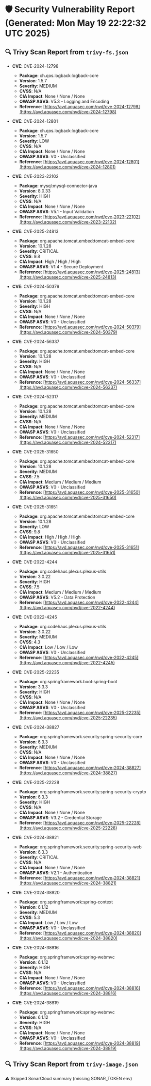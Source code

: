 # 🛡️ Security Vulnerability Report (Generated: Mon May 19 22:22:32 UTC 2025)


## 🔍 Trivy Scan Report from `trivy-fs.json`
- **CVE**: CVE-2024-12798  
  - **Package**: ch.qos.logback:logback-core  
  - **Version**: 1.5.7  
  - **Severity**: MEDIUM  
  - **CVSS**: N/A  
  - **CIA Impact**: None / None / None  
  - **OWASP ASVS**: V5.3 - Logging and Encoding  
  - **Reference**: [https://avd.aquasec.com/nvd/cve-2024-12798](https://avd.aquasec.com/nvd/cve-2024-12798)  

- **CVE**: CVE-2024-12801  
  - **Package**: ch.qos.logback:logback-core  
  - **Version**: 1.5.7  
  - **Severity**: LOW  
  - **CVSS**: N/A  
  - **CIA Impact**: None / None / None  
  - **OWASP ASVS**: V0 - Unclassified  
  - **Reference**: [https://avd.aquasec.com/nvd/cve-2024-12801](https://avd.aquasec.com/nvd/cve-2024-12801)  

- **CVE**: CVE-2023-22102  
  - **Package**: mysql:mysql-connector-java  
  - **Version**: 8.0.33  
  - **Severity**: HIGH  
  - **CVSS**: N/A  
  - **CIA Impact**: None / None / None  
  - **OWASP ASVS**: V5.1 - Input Validation  
  - **Reference**: [https://avd.aquasec.com/nvd/cve-2023-22102](https://avd.aquasec.com/nvd/cve-2023-22102)  

- **CVE**: CVE-2025-24813  
  - **Package**: org.apache.tomcat.embed:tomcat-embed-core  
  - **Version**: 10.1.28  
  - **Severity**: CRITICAL  
  - **CVSS**: 9.8  
  - **CIA Impact**: High / High / High  
  - **OWASP ASVS**: V1.4 - Secure Deployment  
  - **Reference**: [https://avd.aquasec.com/nvd/cve-2025-24813](https://avd.aquasec.com/nvd/cve-2025-24813)  

- **CVE**: CVE-2024-50379  
  - **Package**: org.apache.tomcat.embed:tomcat-embed-core  
  - **Version**: 10.1.28  
  - **Severity**: HIGH  
  - **CVSS**: N/A  
  - **CIA Impact**: None / None / None  
  - **OWASP ASVS**: V0 - Unclassified  
  - **Reference**: [https://avd.aquasec.com/nvd/cve-2024-50379](https://avd.aquasec.com/nvd/cve-2024-50379)  

- **CVE**: CVE-2024-56337  
  - **Package**: org.apache.tomcat.embed:tomcat-embed-core  
  - **Version**: 10.1.28  
  - **Severity**: HIGH  
  - **CVSS**: N/A  
  - **CIA Impact**: None / None / None  
  - **OWASP ASVS**: V0 - Unclassified  
  - **Reference**: [https://avd.aquasec.com/nvd/cve-2024-56337](https://avd.aquasec.com/nvd/cve-2024-56337)  

- **CVE**: CVE-2024-52317  
  - **Package**: org.apache.tomcat.embed:tomcat-embed-core  
  - **Version**: 10.1.28  
  - **Severity**: MEDIUM  
  - **CVSS**: N/A  
  - **CIA Impact**: None / None / None  
  - **OWASP ASVS**: V0 - Unclassified  
  - **Reference**: [https://avd.aquasec.com/nvd/cve-2024-52317](https://avd.aquasec.com/nvd/cve-2024-52317)  

- **CVE**: CVE-2025-31650  
  - **Package**: org.apache.tomcat.embed:tomcat-embed-core  
  - **Version**: 10.1.28  
  - **Severity**: MEDIUM  
  - **CVSS**: 7.5  
  - **CIA Impact**: Medium / Medium / Medium  
  - **OWASP ASVS**: V0 - Unclassified  
  - **Reference**: [https://avd.aquasec.com/nvd/cve-2025-31650](https://avd.aquasec.com/nvd/cve-2025-31650)  

- **CVE**: CVE-2025-31651  
  - **Package**: org.apache.tomcat.embed:tomcat-embed-core  
  - **Version**: 10.1.28  
  - **Severity**: LOW  
  - **CVSS**: 9.8  
  - **CIA Impact**: High / High / High  
  - **OWASP ASVS**: V0 - Unclassified  
  - **Reference**: [https://avd.aquasec.com/nvd/cve-2025-31651](https://avd.aquasec.com/nvd/cve-2025-31651)  

- **CVE**: CVE-2022-4244  
  - **Package**: org.codehaus.plexus:plexus-utils  
  - **Version**: 3.0.22  
  - **Severity**: HIGH  
  - **CVSS**: 7.5  
  - **CIA Impact**: Medium / Medium / Medium  
  - **OWASP ASVS**: V5.2 - Data Protection  
  - **Reference**: [https://avd.aquasec.com/nvd/cve-2022-4244](https://avd.aquasec.com/nvd/cve-2022-4244)  

- **CVE**: CVE-2022-4245  
  - **Package**: org.codehaus.plexus:plexus-utils  
  - **Version**: 3.0.22  
  - **Severity**: MEDIUM  
  - **CVSS**: 4.3  
  - **CIA Impact**: Low / Low / Low  
  - **OWASP ASVS**: V0 - Unclassified  
  - **Reference**: [https://avd.aquasec.com/nvd/cve-2022-4245](https://avd.aquasec.com/nvd/cve-2022-4245)  

- **CVE**: CVE-2025-22235  
  - **Package**: org.springframework.boot:spring-boot  
  - **Version**: 3.3.3  
  - **Severity**: HIGH  
  - **CVSS**: N/A  
  - **CIA Impact**: None / None / None  
  - **OWASP ASVS**: V0 - Unclassified  
  - **Reference**: [https://avd.aquasec.com/nvd/cve-2025-22235](https://avd.aquasec.com/nvd/cve-2025-22235)  

- **CVE**: CVE-2024-38827  
  - **Package**: org.springframework.security:spring-security-core  
  - **Version**: 6.3.3  
  - **Severity**: MEDIUM  
  - **CVSS**: N/A  
  - **CIA Impact**: None / None / None  
  - **OWASP ASVS**: V0 - Unclassified  
  - **Reference**: [https://avd.aquasec.com/nvd/cve-2024-38827](https://avd.aquasec.com/nvd/cve-2024-38827)  

- **CVE**: CVE-2025-22228  
  - **Package**: org.springframework.security:spring-security-crypto  
  - **Version**: 6.3.3  
  - **Severity**: HIGH  
  - **CVSS**: N/A  
  - **CIA Impact**: None / None / None  
  - **OWASP ASVS**: V3.2 - Credential Storage  
  - **Reference**: [https://avd.aquasec.com/nvd/cve-2025-22228](https://avd.aquasec.com/nvd/cve-2025-22228)  

- **CVE**: CVE-2024-38821  
  - **Package**: org.springframework.security:spring-security-web  
  - **Version**: 6.3.3  
  - **Severity**: CRITICAL  
  - **CVSS**: N/A  
  - **CIA Impact**: None / None / None  
  - **OWASP ASVS**: V2.1 - Authentication  
  - **Reference**: [https://avd.aquasec.com/nvd/cve-2024-38821](https://avd.aquasec.com/nvd/cve-2024-38821)  

- **CVE**: CVE-2024-38820  
  - **Package**: org.springframework:spring-context  
  - **Version**: 6.1.12  
  - **Severity**: MEDIUM  
  - **CVSS**: 5.3  
  - **CIA Impact**: Low / Low / Low  
  - **OWASP ASVS**: V0 - Unclassified  
  - **Reference**: [https://avd.aquasec.com/nvd/cve-2024-38820](https://avd.aquasec.com/nvd/cve-2024-38820)  

- **CVE**: CVE-2024-38816  
  - **Package**: org.springframework:spring-webmvc  
  - **Version**: 6.1.12  
  - **Severity**: HIGH  
  - **CVSS**: N/A  
  - **CIA Impact**: None / None / None  
  - **OWASP ASVS**: V0 - Unclassified  
  - **Reference**: [https://avd.aquasec.com/nvd/cve-2024-38816](https://avd.aquasec.com/nvd/cve-2024-38816)  

- **CVE**: CVE-2024-38819  
  - **Package**: org.springframework:spring-webmvc  
  - **Version**: 6.1.12  
  - **Severity**: HIGH  
  - **CVSS**: N/A  
  - **CIA Impact**: None / None / None  
  - **OWASP ASVS**: V0 - Unclassified  
  - **Reference**: [https://avd.aquasec.com/nvd/cve-2024-38819](https://avd.aquasec.com/nvd/cve-2024-38819)  


## 🔍 Trivy Scan Report from `trivy-image.json`

⚠️ Skipped SonarCloud summary (missing SONAR_TOKEN env)
